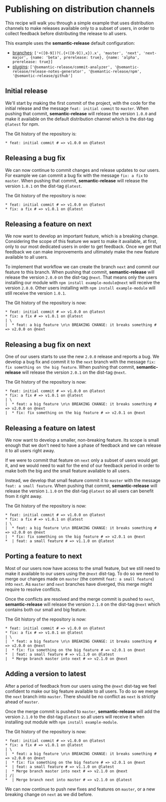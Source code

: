 # Publishing on distribution channels

This recipe will walk you through a simple example that uses distribution channels to make releases available only to a subset of users, in order to collect feedback before distributing the release to all users.

This example uses the **semantic-release** default configuration:

- [branches](../../usage/configuration.md#branches): `['+([0-9])?(.{+([0-9]),x}).x', 'master', 'next', 'next-major', {name: 'beta', prerelease: true}, {name: 'alpha', prerelease: true}]`
- [plugins](../../usage/configuration.md#plugins): `['@semantic-release/commit-analyzer', '@semantic-release/release-notes-generator', '@semantic-release/npm', '@semantic-release/github']`

## Initial release

We'll start by making the first commit of the project, with the code for the initial release and the message `feat: initial commit` to `master`. When pushing that commit, **semantic-release** will release the version `1.0.0` and make it available on the default distribution channel which is the dist-tag `@latest` for npm.

The Git history of the repository is:

```
* feat: initial commit # => v1.0.0 on @latest
```

## Releasing a bug fix

We can now continue to commit changes and release updates to our users. For example we can commit a bug fix with the message `fix: a fix` to `master`. When pushing that commit, **semantic-release** will release the version `1.0.1` on the dist-tag `@latest`.

The Git history of the repository is now:

```
* feat: initial commit # => v1.0.0 on @latest
* fix: a fix # => v1.0.1 on @latest
```

## Releasing a feature on next

We now want to develop an important feature, which is a breaking change. Considering the scope of this feature we want to make it available, at first, only to our most dedicated users in order to get feedback. Once we get that feedback we can make improvements and ultimately make the new feature available to all users.

To implement that workflow we can create the branch `next` and commit our feature to this branch. When pushing that commit, **semantic-release** will release the version `2.0.0` on the dist-tag `@next`. That means only the users installing our module with `npm install example-module@next` will receive the version `2.0.0`. Other users installing with `npm install example-module` will still receive the version `1.0.1`.

The Git history of the repository is now:

```
* feat: initial commit # => v1.0.0 on @latest
* fix: a fix # => v1.0.1 on @latest
| \
|  * feat: a big feature \n\n BREAKING CHANGE: it breaks something # => v2.0.0 on @next
```

## Releasing a bug fix on next

One of our users starts to use the new `2.0.0` release and reports a bug. We develop a bug fix and commit it to the `next` branch with the message `fix: fix something on the big feature`. When pushing that commit, **semantic-release** will release the version `2.0.1` on the dist-tag `@next`.

The Git history of the repository is now:

```
* feat: initial commit # => v1.0.0 on @latest
* fix: a fix # => v1.0.1 on @latest
| \
|  * feat: a big feature \n\n BREAKING CHANGE: it breaks something # => v2.0.0 on @next
|  * fix: fix something on the big feature # => v2.0.1 on @next
```

## Releasing a feature on latest

We now want to develop a smaller, non-breaking feature. Its scope is small enough that we don't need to have a phase of feedback and we can release it to all users right away.

If we were to commit that feature on `next` only a subset of users would get it, and we would need to wait for the end of our feedback period in order to make both the big and the small feature available to all users.

Instead, we develop that small feature commit it to `master` with the message `feat: a small feature`. When pushing that commit, **semantic-release** will release the version `1.1.0` on the dist-tag `@latest` so all users can benefit from it right away.

The Git history of the repository is now:

```
* feat: initial commit # => v1.0.0 on @latest
* fix: a fix # => v1.0.1 on @latest
| \
|  * feat: a big feature \n\n BREAKING CHANGE: it breaks something # => v2.0.0 on @next
|  * fix: fix something on the big feature # => v2.0.1 on @next
*  | feat: a small feature # => v1.1.0 on @latest
```

## Porting a feature to next

Most of our users now have access to the small feature, but we still need to make it available to our users using the `@next` dist-tag. To do so we need to merge our changes made on `master` (the commit `feat: a small feature`) into `next`. As `master` and `next` branches have diverged, this merge might require to resolve conflicts.

Once the conflicts are resolved and the merge commit is pushed to `next`, **semantic-release** will release the version `2.1.0` on the dist-tag `@next` which contains both our small and big feature.

The Git history of the repository is now:

```
* feat: initial commit # => v1.0.0 on @latest
* fix: a fix # => v1.0.1 on @latest
| \
|  * feat: a big feature \n\n BREAKING CHANGE: it breaks something # => v2.0.0 on @next
|  * fix: fix something on the big feature # => v2.0.1 on @next
*  | feat: a small feature # => v1.1.0 on @latest
|  * Merge branch master into next # => v2.1.0 on @next
```

## Adding a version to latest

After a period of feedback from our users using the `@next` dist-tag we feel confident to make our big feature available to all users. To do so we merge the `next` branch into `master`. There should be no conflict as `next` is strictly ahead of `master`.

Once the merge commit is pushed to `master`, **semantic-release** will add the version `2.1.0` to the dist-tag `@latest` so all users will receive it when installing out module with `npm install example-module`.

The Git history of the repository is now:

```
* feat: initial commit # => v1.0.0 on @latest
* fix: a fix # => v1.0.1 on @latest
| \
|  * feat: a big feature \n\n BREAKING CHANGE: it breaks something # => v2.0.0 on @next
|  * fix: fix something on the big feature # => v2.0.1 on @next
*  | feat: a small feature # => v1.1.0 on @latest
|  * Merge branch master into next # => v2.1.0 on @next
| /|
*  | Merge branch next into master # => v2.1.0 on @latest
```

We can now continue to push new fixes and features on `master`, or a new breaking change on `next` as we did before.
